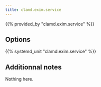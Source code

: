 ```yaml
---
title: clamd.exim.service
---
```


{{% provided_by "clamd.exim.service" %}}

## Options

{{% systemd_unit "clamd.exim.service" %}}

## Additionnal notes

Nothing here.